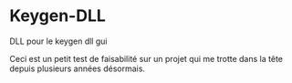 # Keygen-DLL
DLL pour le keygen dll gui

Ceci est un petit test de faisabilité sur un projet qui me trotte dans la tête depuis plusieurs années désormais.
